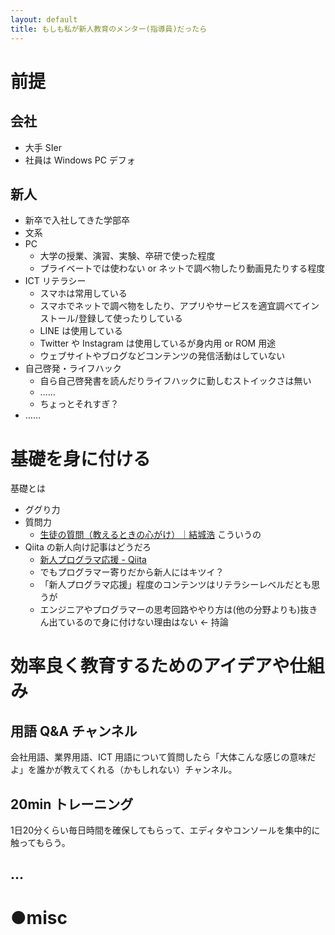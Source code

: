 ```yaml
---
layout: default
title: もしも私が新人教育のメンター(指導員)だったら
---
```


# 前提

## 会社
- 大手 SIer
- 社員は Windows PC デフォ

## 新人
- 新卒で入社してきた学部卒
- 文系
- PC
  - 大学の授業、演習、実験、卒研で使った程度
  - プライベートでは使わない or ネットで調べ物したり動画見たりする程度
- ICT リテラシー
  - スマホは常用している
  - スマホでネットで調べ物をしたり、アプリやサービスを適宜調べてインストール/登録して使ったりしている
  - LINE は使用している
  - Twitter や Instagram は使用しているが身内用 or ROM 用途
  - ウェブサイトやブログなどコンテンツの発信活動はしていない
- 自己啓発・ライフハック
  - 自ら自己啓発書を読んだりライフハックに勤しむストイックさは無い
  - ……
  - ちょっとそれすぎ？
- ……

# 基礎を身に付ける
基礎とは

- ググり力
- 質問力
  - [生徒の質問（教えるときの心がけ）｜結城浩](https://mm.hyuki.net/n/n241ab3ea43b7) こういうの
- Qiita の新人向け記事はどうだろ
  - [新人プログラマ応援 - Qiita](https://qiita.com/tags/%E6%96%B0%E4%BA%BA%E3%83%97%E3%83%AD%E3%82%B0%E3%83%A9%E3%83%9E%E5%BF%9C%E6%8F%B4)
  - でもプログラマー寄りだから新人にはキツイ？
  - 「新人プログラマ応援」程度のコンテンツはリテラシーレベルだとも思うが
  - エンジニアやプログラマーの思考回路ややり方は(他の分野よりも)抜きん出ているので身に付けない理由はない ← 持論

# 効率良く教育するためのアイデアや仕組み

## 用語 Q&A チャンネル
会社用語、業界用語、ICT 用語について質問したら「大体こんな感じの意味だよ」を誰かが教えてくれる（かもしれない）チャンネル。

## 20min トレーニング
1日20分くらい毎日時間を確保してもらって、エディタやコンソールを集中的に触ってもらう。

## ...

# ●misc
